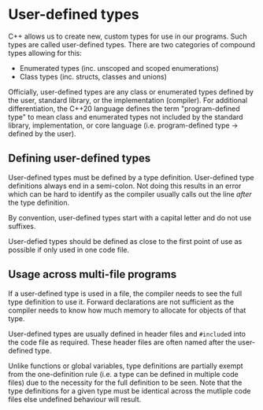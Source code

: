 # User-defined types

C++ allows us to create new, custom types for use in our programs.
Such types are called user-defined types.
There are two categories of compound types allowing for this:
- Enumerated types (inc. unscoped and scoped enumerations)
- Class types (inc. structs, classes and unions)

Officially, user-defined types are any class or enumerated types defined by the user, standard library, or the implementation (compiler).
For additional differentiation, the C++20 language defines the term "program-defined type" to mean class and enumerated types not included by the standard library, implementation, or core language (i.e. program-defined type -> defined by the user).

## Defining user-defined types

User-defined types must be defined by a type definition.
User-defined type definitions always end in a semi-colon.
Not doing this results in an error which can be hard to identify as the compiler usually calls out the line _after_ the type definition.

By convention, user-defined types start with a capital letter and do not use suffixes.

User-defied types should be defined as close to the first point of use as possible if only used in one code file.

## Usage across multi-file programs

If a user-defined type is used in a file, the compiler needs to see the full type definition to use it.
Forward declarations are not sufficient as the compiler needs to know how much memory to allocate for objects of that type.

User-defined types are usually defined in header files and `#include`d into the code file as required.
These header files are often named after the user-defined type.

Unlike functions or global variables, type definitions are partially exempt from the one-definition rule (i.e. a type can be defined in multiple code files) due to the necessity for the full definition to be seen.
Note that the type definitions for a given type must be identical across the mutliple code files else undefined behaviour will result.



